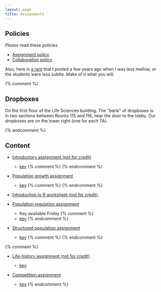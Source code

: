 ```yaml
---
layout: page
title: Assignments
---
```


## Policies

_Please_ read these policies

* [Assignment policy](/assignment_policy.html)
* [Collaboration policy](/Collaboration.html)

Also, here is [a rant](/rant.html) that I posted a few years ago when I was less mellow, or the students were less subtle. Make of it what you will.

{% comment %} 
## Dropboxes

On the first floor of the Life Sciences building. The "bank" of dropboxes is in two sections between Rooms 115 and 116, near the door to the lobby. Our dropboxes are on the lower right (one for each TA).

{% endcomment %} 

## Content

* [Introductory assignment (not for credit)](/materials/intro.asn.pdf)
  * [key](materials/intro.key.pdf)
{% comment %} 
{% endcomment %} 

* [Population growth assignment](/materials/pg.asn.pdf)
  * [key](materials/pg.key.pdf)
{% comment %} 
{% endcomment %} 

* [Introduction to R worksheet (not for credit)](/materials/r.export.html).

* [Population regulation assignment](/materials/regulation.asn.pdf)
	* Key available Friday
{% comment %} 
  * [key](/materials/regulation.key.pdf)
{% endcomment %} 

* [Structured population assignment](/materials/structure.asn.pdf)
  * [key](/materials/structure.key.pdf)
{% comment %} 
{% endcomment %} 

{% comment %} 
* [Life-history assignment (not for credit)](/materials/life_history.asn.pdf)
  * [key](/materials/life_history.key.pdf)

* [Competition assignment](/materials/competition.asn.pdf)
  * [key](/materials/competition.key.pdf)
{% endcomment %} 
